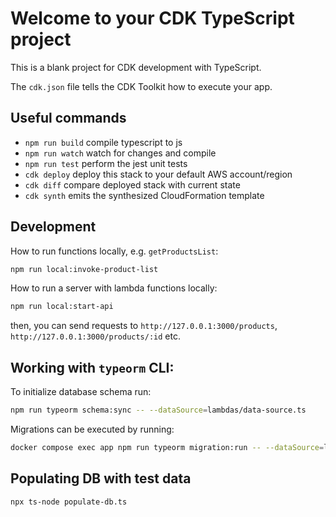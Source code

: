 # Welcome to your CDK TypeScript project

This is a blank project for CDK development with TypeScript.

The `cdk.json` file tells the CDK Toolkit how to execute your app.

## Useful commands

* `npm run build`   compile typescript to js
* `npm run watch`   watch for changes and compile
* `npm run test`    perform the jest unit tests
* `cdk deploy`      deploy this stack to your default AWS account/region
* `cdk diff`        compare deployed stack with current state
* `cdk synth`       emits the synthesized CloudFormation template


## Development

How to run functions locally, e.g. `getProductsList`:

```bash
npm run local:invoke-product-list
```

How to run a server with lambda functions locally:

```bash
npm run local:start-api
```

then, you can send requests to `http://127.0.0.1:3000/products`, `http://127.0.0.1:3000/products/:id` etc.

## Working with `typeorm` CLI:

To initialize database schema run:

```bash
npm run typeorm schema:sync -- --dataSource=lambdas/data-source.ts
```

Migrations can be executed by running:

```bash
docker compose exec app npm run typeorm migration:run -- --dataSource=lambdas/data-source.ts
```

## Populating DB with test data

```bash
npx ts-node populate-db.ts
```
